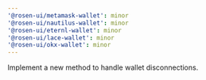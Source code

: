 ```yaml
---
'@rosen-ui/metamask-wallet': minor
'@rosen-ui/nautilus-wallet': minor
'@rosen-ui/eternl-wallet': minor
'@rosen-ui/lace-wallet': minor
'@rosen-ui/okx-wallet': minor
---
```


Implement a new method to handle wallet disconnections.
